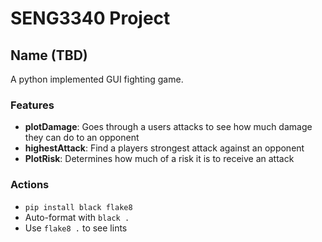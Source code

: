 # SENG3340 Project

## Name (TBD)

A python implemented GUI fighting game.

### Features
- **plotDamage**: Goes through a users attacks to see how much damage they can do to an opponent
- **highestAttack**: Find a players strongest attack against an opponent
- **PlotRisk**: Determines how much of a risk it is to receive an attack

### Actions
- `pip install black flake8`
- Auto-format with `black .`
- Use `flake8 .` to see lints
